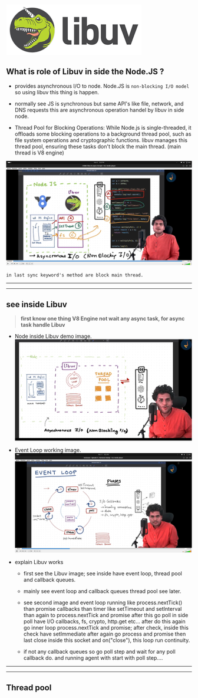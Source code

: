 ![](./img/libuv.png)

## What is role of Libuv in side the Node.JS ?

- provides asynchronous I/O to node. Node.JS is `non-blocking I/O model` so using libuv this thing is happen.

- normally see JS is synchronous but same API's like file, network, and DNS requests this are asynchronous operation handel by libuv in side node.

- Thread Pool for Blocking Operations: While Node.js is single-threaded, it offloads some blocking operations to a background thread pool, such as file system operations and cryptographic functions. libuv manages this thread pool, ensuring these tasks don't block the main thread. (main thread is V8 engine)

![](./img/nodeLibuv.png)

`in last sync keyword's method are block main thread.`

---

---

## see inside Libuv

> **first know one thing V8 Engine not wait any async task, for async task handle Libuv**

- Node inside Libuv demo image.
  ![](./img/img_Inside_Libuv.png) 

- Event Loop working image.
  ![](./img/event_Loop.png)

- explain Libuv works 

    - first see the Libuv image; see inside have event loop, thread pool and callback queues.

    - mainly see event loop and callback queues thread pool see later.

    - see second image and event loop running like process.nextTick() than promise callbacks than timer like setTimeout and setInterval than again to process.nextTick and promise after this go poll in side poll have I/O callbacks, fs, crypto, http.get etc... after do this again go inner loop process.nextTick and promise; after check, inside this check have setImmediate after again go process and promise then last close inside this socket and on("close"), this loop run continuity.

    - if not any callback queues so go poll step and wait for any poll callback do. and running agent with start with poll step....

---

---

## Thread pool

